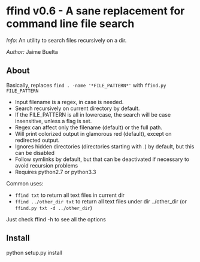ffind v0.6 - A sane replacement for command line file search
===

*Info:* An utility to search files recursively on a dir.

*Author:* Jaime Buelta

About
---

Basically, replaces `find . -name '*FILE_PATTERN*'` with `ffind.py FILE_PATTERN`

- Input filename is a regex, in case is needed.
- Search recursively on current directory by default.
- If the FILE_PATTERN is all in lowercase, the search will be case insensitive, unless a flag is set.
- Regex can affect only the filename (default) or the full path.
- Will print colorized output in glamorous red (default), except on redirected output.
- Ignores hidden directories (directories starting with .) by default, but this can be disabled
- Follow symlinks by default, but that can be deactivated if necessary to avoid
  recursion problems
- Requires python2.7 or python3.3

Common uses:

- `ffind txt` to return all text files in current dir
- `ffind ../other_dir txt` to return all text files under dir ../other_dir (or `ffind.py txt -d ../other_dir`)


Just check ffind -h to see all the options

Install
---

python setup.py install
